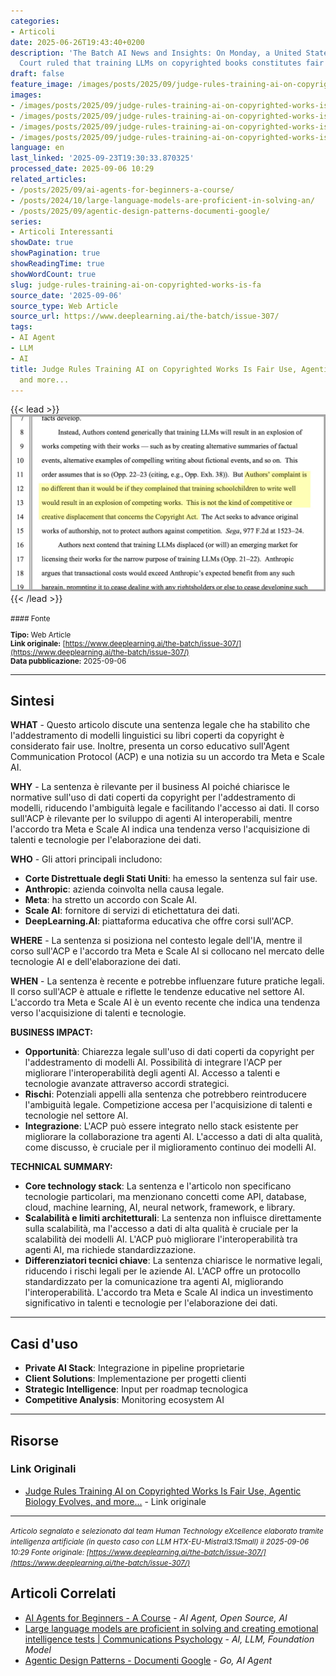 ```yaml
---
categories:
- Articoli
date: 2025-06-26T19:43:40+0200
description: 'The Batch AI News and Insights: On Monday, a United States District
  Court ruled that training LLMs on copyrighted books constitutes fair use.'
draft: false
feature_image: /images/posts/2025/09/judge-rules-training-ai-on-copyrighted-works-is-fair-use-featured.webp
images:
- /images/posts/2025/09/judge-rules-training-ai-on-copyrighted-works-is-fair-use-featured.webp
- /images/posts/2025/09/judge-rules-training-ai-on-copyrighted-works-is-fair-use-4.webp
- /images/posts/2025/09/judge-rules-training-ai-on-copyrighted-works-is-fair-use-5.webp
- /images/posts/2025/09/judge-rules-training-ai-on-copyrighted-works-is-fair-use-6.webp
language: en
last_linked: '2025-09-23T19:30:33.870325'
processed_date: 2025-09-06 10:29
related_articles:
- /posts/2025/09/ai-agents-for-beginners-a-course/
- /posts/2024/10/large-language-models-are-proficient-in-solving-an/
- /posts/2025/09/agentic-design-patterns-documenti-google/
series:
- Articoli Interessanti
showDate: true
showPagination: true
showReadingTime: true
showWordCount: true
slug: judge-rules-training-ai-on-copyrighted-works-is-fa
source_date: '2025-09-06'
source_type: Web Article
source_url: https://www.deeplearning.ai/the-batch/issue-307/
tags:
- AI Agent
- LLM
- AI
title: Judge Rules Training AI on Copyrighted Works Is Fair Use, Agentic Biology Evolves,
  and more...
---
```


{{< lead >}}
![Featured image](/images/posts/2025/09/judge-rules-training-ai-on-copyrighted-works-is-fair-use-featured.webp)
{{< /lead >}}

<small>
#### Fonte

**Tipo:** Web Article  
**Link originale:** [https://www.deeplearning.ai/the-batch/issue-307/](https://www.deeplearning.ai/the-batch/issue-307/)  
**Data pubblicazione:** 2025-09-06

</small>

---

## Sintesi

**WHAT** - Questo articolo discute una sentenza legale che ha stabilito che l'addestramento di modelli linguistici su libri coperti da copyright è considerato fair use. Inoltre, presenta un corso educativo sull'Agent Communication Protocol (ACP) e una notizia su un accordo tra Meta e Scale AI.

**WHY** - La sentenza è rilevante per il business AI poiché chiarisce le normative sull'uso di dati coperti da copyright per l'addestramento di modelli, riducendo l'ambiguità legale e facilitando l'accesso ai dati. Il corso sull'ACP è rilevante per lo sviluppo di agenti AI interoperabili, mentre l'accordo tra Meta e Scale AI indica una tendenza verso l'acquisizione di talenti e tecnologie per l'elaborazione dei dati.

**WHO** - Gli attori principali includono:
  - **Corte Distrettuale degli Stati Uniti**: ha emesso la sentenza sul fair use.
  - **Anthropic**: azienda coinvolta nella causa legale.
  - **Meta**: ha stretto un accordo con Scale AI.
  - **Scale AI**: fornitore di servizi di etichettatura dei dati.
  - **DeepLearning.AI**: piattaforma educativa che offre corsi sull'ACP.

**WHERE** - La sentenza si posiziona nel contesto legale dell'IA, mentre il corso sull'ACP e l'accordo tra Meta e Scale AI si collocano nel mercato delle tecnologie AI e dell'elaborazione dei dati.

**WHEN** - La sentenza è recente e potrebbe influenzare future pratiche legali. Il corso sull'ACP è attuale e riflette le tendenze educative nel settore AI. L'accordo tra Meta e Scale AI è un evento recente che indica una tendenza verso l'acquisizione di talenti e tecnologie.

**BUSINESS IMPACT:**
- **Opportunità**: Chiarezza legale sull'uso di dati coperti da copyright per l'addestramento di modelli AI. Possibilità di integrare l'ACP per migliorare l'interoperabilità degli agenti AI. Accesso a talenti e tecnologie avanzate attraverso accordi strategici.
- **Rischi**: Potenziali appelli alla sentenza che potrebbero reintroducere l'ambiguità legale. Competizione accesa per l'acquisizione di talenti e tecnologie nel settore AI.
- **Integrazione**: L'ACP può essere integrato nello stack esistente per migliorare la collaborazione tra agenti AI. L'accesso a dati di alta qualità, come discusso, è cruciale per il miglioramento continuo dei modelli AI.

**TECHNICAL SUMMARY:**
- **Core technology stack**: La sentenza e l'articolo non specificano tecnologie particolari, ma menzionano concetti come API, database, cloud, machine learning, AI, neural network, framework, e library.
- **Scalabilità e limiti architetturali**: La sentenza non influisce direttamente sulla scalabilità, ma l'accesso a dati di alta qualità è cruciale per la scalabilità dei modelli AI. L'ACP può migliorare l'interoperabilità tra agenti AI, ma richiede standardizzazione.
- **Differenziatori tecnici chiave**: La sentenza chiarisce le normative legali, riducendo i rischi legali per le aziende AI. L'ACP offre un protocollo standardizzato per la comunicazione tra agenti AI, migliorando l'interoperabilità. L'accordo tra Meta e Scale AI indica un investimento significativo in talenti e tecnologie per l'elaborazione dei dati.

---

## Casi d'uso

- **Private AI Stack**: Integrazione in pipeline proprietarie
- **Client Solutions**: Implementazione per progetti clienti
- **Strategic Intelligence**: Input per roadmap tecnologica
- **Competitive Analysis**: Monitoring ecosystem AI

---



## Risorse

### Link Originali
- [Judge Rules Training AI on Copyrighted Works Is Fair Use, Agentic Biology Evolves, and more...](https://www.deeplearning.ai/the-batch/issue-307/) - Link originale


---

*<small>Articolo segnalato e selezionato dal team Human Technology eXcellence elaborato tramite intelligenza artificiale (in questo caso con LLM HTX-EU-Mistral3.1Small) il 2025-09-06 10:29
Fonte originale: [https://www.deeplearning.ai/the-batch/issue-307/](https://www.deeplearning.ai/the-batch/issue-307/)</small>*

## Articoli Correlati

- [AI Agents for Beginners - A Course](/posts/2025/09/ai-agents-for-beginners-a-course/) - *AI Agent, Open Source, AI*
- [Large language models are proficient in solving and creating emotional intelligence tests | Communications Psychology](/posts/2024/10/large-language-models-are-proficient-in-solving-an/) - *AI, LLM, Foundation Model*
- [Agentic Design Patterns - Documenti Google](/posts/2025/09/agentic-design-patterns-documenti-google/) - *Go, AI Agent*